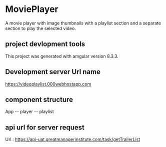 # MoviePlayer

A movie player with image thumbnails with a playlist section and a separate section to play the selected video.

##  project devlopment tools

This project was generated with amgular version 8.3.3.

## Development server Url name

https://videoplaylist.000webhostapp.com

## component structure 

  App 
   -- player
   -- playlist

## api url for server request 

Url : https://api-uat.greatmanagerinstitute.com/task/getTrailerList


